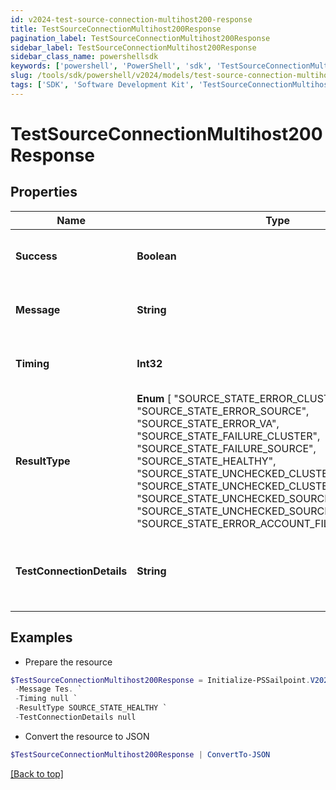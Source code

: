 ```yaml
---
id: v2024-test-source-connection-multihost200-response
title: TestSourceConnectionMultihost200Response
pagination_label: TestSourceConnectionMultihost200Response
sidebar_label: TestSourceConnectionMultihost200Response
sidebar_class_name: powershellsdk
keywords: ['powershell', 'PowerShell', 'sdk', 'TestSourceConnectionMultihost200Response', 'V2024TestSourceConnectionMultihost200Response'] 
slug: /tools/sdk/powershell/v2024/models/test-source-connection-multihost200-response
tags: ['SDK', 'Software Development Kit', 'TestSourceConnectionMultihost200Response', 'V2024TestSourceConnectionMultihost200Response']
---
```



# TestSourceConnectionMultihost200Response

## Properties

Name | Type | Description | Notes
------------ | ------------- | ------------- | -------------
**Success** | **Boolean** | Source's test connection status. | [optional] 
**Message** | **String** | Source's test connection message. | [optional] 
**Timing** | **Int32** | Source's test connection timing. | [optional] 
**ResultType** |  **Enum** [  "SOURCE_STATE_ERROR_CLUSTER",    "SOURCE_STATE_ERROR_SOURCE",    "SOURCE_STATE_ERROR_VA",    "SOURCE_STATE_FAILURE_CLUSTER",    "SOURCE_STATE_FAILURE_SOURCE",    "SOURCE_STATE_HEALTHY",    "SOURCE_STATE_UNCHECKED_CLUSTER",    "SOURCE_STATE_UNCHECKED_CLUSTER_NO_SOURCES",    "SOURCE_STATE_UNCHECKED_SOURCE",    "SOURCE_STATE_UNCHECKED_SOURCE_NO_ACCOUNTS",    "SOURCE_STATE_ERROR_ACCOUNT_FILE_IMPORT" ] | Source's human-readable result type. | [optional] 
**TestConnectionDetails** | **String** | Source's human-readable test connection details. | [optional] 

## Examples

- Prepare the resource
```powershell
$TestSourceConnectionMultihost200Response = Initialize-PSSailpoint.V2024TestSourceConnectionMultihost200Response  -Success true `
 -Message Tes. `
 -Timing null `
 -ResultType SOURCE_STATE_HEALTHY `
 -TestConnectionDetails null
```

- Convert the resource to JSON
```powershell
$TestSourceConnectionMultihost200Response | ConvertTo-JSON
```


[[Back to top]](#) 

